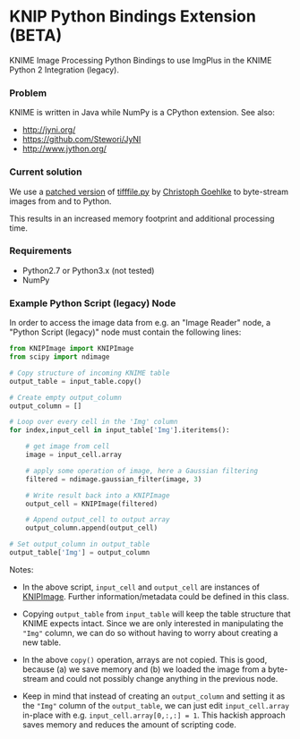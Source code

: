 KNIP Python Bindings Extension (BETA)
====================

KNIME Image Processing Python Bindings to use ImgPlus in the KNIME Python 2 Integration (legacy). 


### Problem
KNIME is written in Java while NumPy is a CPython extension. 
See also:
- http://jyni.org/ 
- https://github.com/Stewori/JyNI
- http://www.jython.org/


### Current solution
We use a [patched version](https://github.com/knime-ip/knip-python-extensions/blob/master/org.knime.knip.python.extensions/py/tifffile.py)
of [tifffile.py](http://www.lfd.uci.edu/~gohlke/code/tifffile.py.html)
by [Christoph Goehlke](http://www.lfd.uci.edu/~gohlke/)
to byte-stream images from and to Python. 

This results in an increased memory footprint and additional processing time.


### Requirements
- Python2.7 or Python3.x (not tested)
- NumPy


### Example Python Script (legacy) Node
In order to access the image data from e.g. an "Image Reader" node, a
"Python Script (legacy)" node must contain the following lines:

```python
from KNIPImage import KNIPImage
from scipy import ndimage

# Copy structure of incoming KNIME table
output_table = input_table.copy()

# Create empty output_column
output_column = []

# Loop over every cell in the 'Img' column
for index,input_cell in input_table['Img'].iteritems():

	# get image from cell
	image = input_cell.array

	# apply some operation of image, here a Gaussian filtering
	filtered = ndimage.gaussian_filter(image, 3)

	# Write result back into a KNIPImage
	output_cell = KNIPImage(filtered)

	# Append output_cell to output array
	output_column.append(output_cell)

# Set output_column in output_table
output_table['Img'] = output_column
```
Notes:

- In the above script, `input_cell` and `output_cell` are instances of [KNIPImage](https://github.com/knime-ip/knip-python-extensions/blob/master/org.knime.knip.knimepython/py/KNIPImage.py).
  Further information/metadata could be defined in this class.

- Copying `output_table` from `input_table` will keep the table
  structure that KNIME expects intact. Since we are only interested in
  manipulating the `"Img"` column, we can do so without having to worry about
  creating a new table.
  
- In the above `copy()` operation, arrays are not copied. This is good,
  because (a) we save memory and (b) we loaded the image from a
  byte-stream and could not possibly change anything in the previous node.
  
- Keep in mind that instead of creating an `output_column` and setting it as the `"Img"` column of the `output_table`, 
  we can just edit `input_cell.array` in-place with
  e.g. `input_cell.array[0,:,:] = 1`. This hackish approach saves memory and reduces the amount of scripting code.

